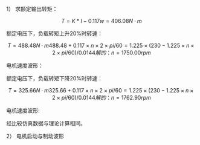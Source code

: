 1）
求额定输出转矩：

```math
T = K*I-0.117w = 406.08N·m
```
额定电压下，负载转矩上升20%时转速：

```math
T = 488.48N·m
488.48+0.117×n×2×pi/60 = 1.225×(230-1.225×n×2×pi/60)/0.0144
解的：n=1750.00rpm
```
电机速度波形：

额定电压下，负载转矩下降20%时转速：
```math
T = 325.66N·m
325.66+0.117×n×2×pi/60 = 1.225×(230-1.225×n×2×pi/60)/0.0144
解的：n=1762.90rpm
```
电机速度波形:

经比较仿真数据与理论计算相同。

2）
电机启动与制动波形
